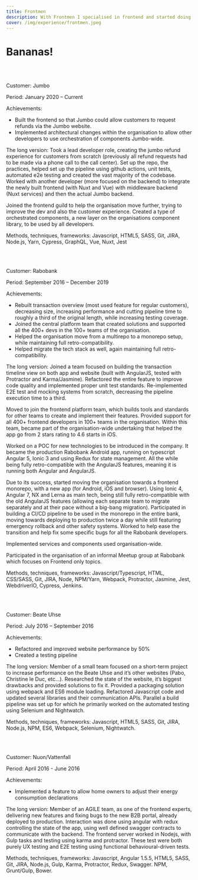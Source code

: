 ```yaml
---
title: Frontmen
description: With Frontmen I specialised in frontend and started doing talks :)
cover: /img/experience/frontmen.jpeg
---
```


<h1 class="yellow red">Bananas!</h1>

<br/><br/>

Customer: Jumbo

Period: January 2020 – Current

Achievements:
- Built the frontend so that Jumbo could allow customers to request refunds via the Jumbo website.
- Implemented architectural changes within the organisation to allow other developers to use orchestration of components Jumbo-wide.

The long version:
Took a lead developer role, creating the jumbo refund experience for customers from scratch (previously all refund requests had to be made via a phone call to the call center). Set up the repo, the practices, helped set up the pipeline using github actions, unit tests, automated e2e testing and created the vast majority of the codebase. Worked with another developer (more focused on the backend) to integrate the newly built frontend (with Nuxt and Vue) with middleware backend (Nuxt services) and then the actual Jumbo backend.

Joined the frontend guild to help the organisation move further, trying to improve the dev and also the customer experience. Created a type of orchestrated components, a new layer on the organisations component library, to be used by all developers.

Methods, techniques, frameworks:
Javascript, HTML5, SASS, Git, JIRA, Node.js, Yarn, Cypress, GraphQL, Vue, Nuxt, Jest

<br/><br/>

Customer: Rabobank

Period: September 2016 – December 2019

Achievements:
- Rebuilt transaction overview (most used feature for regular customers), decreasing size, increasing performance and cutting pipeline time to roughly a third of the original length, while increasing testing coverage.
- Joined the central platform team that created solutions and supported all the 400+ devs in the 100+ teams of the organisation.
- Helped the organisation move from a multirepo to a monorepo setup, while maintaining full retro-compatibility.
- Helped migrate the tech stack as well, again maintaining full retro-compatibility.

The long version:
Joined a team focused on building the transaction timeline view on both app and website (built with AngularJS, tested with Protractor and Karma/Jasmine). Refactored the entire feature to improve code quality and implemented proper unit test standards. Re-implemented E2E test and mocking systems from scratch, decreasing the pipeline execution time to a third.

Moved to join the frontend platform team, which builds tools and standards for other teams to create and implement their features. Provided support for all 400+ frontend developers in 100+ teams in the organisation. Within this team, became part of the organisation-wide undertaking that helped the app go from 2 stars rating to 4.6 starts in iOS.

Worked on a POC for new technologies to be introduced in the company. It became the production Rabobank Android app, running on typescript Angular 5, Ionic 3 and using Redux for state management. All the while being fully retro-compatible with the AngularJS features, meaning it is running both Angular and AngularJS.

Due to its success, started moving the organisation towards a frontend monorepo, with a new app (for Android, iOS and browser). Using Ionic 4, Angular 7, NX and Lerna as main tech, being still fully retro-compatible with the old AngularJS features (allowing each separate team to migrate separately and at their pace without a big-bang migration). Participated in building a CI/CD pipeline to be used in the monorepo in the entire bank, moving towards deploying to production twice a day while still featuring emergency rollback and other safety systems. Worked to help ease the transition and help fix some specific bugs for all the Rabobank developers.

Implemented services and components used organisation-wide.

Participated in the organisation of an informal Meetup group at Rabobank which focuses on Frontend only topics.

Methods, techniques, frameworks:
Javascript/Typescript, HTML, CSS/SASS, Git, JIRA, Node, NPM/Yarn, Webpack, Protractor, Jasmine, Jest, WebdriverIO, Cypress, Jenkins.

<br/><br/>

Customer: Beate Uhse

Period: July 2016 – September 2016

Achievements:
- Refactored and improved website performance by 50%
- Created a testing pipeline

The long version:
Member of a small team focused on a short-term project to increase performance on the Beate Uhse and it’s other websites (Pabo, Christine le Duc, etc…). Researched the state of the website, it’s biggest drawbacks and provided solutions to fix it. Provided a packaging solution using webpack and ES6 module loading. Refactored Javascript code and updated several libraries and their communication APIs. Parallel a build pipeline was set up for which he primarily worked on the automated testing using Selenium and Nightwatch.

Methods, techniques, frameworks:
Javascript, HTML5, SASS, Git, JIRA, Node.js, NPM, ES6, Webpack, Selenium, Nightwatch.

<br/><br/>

Customer: Nuon/Vattenfall

Period: April 2016 - June 2016

Achievements:
- Implemented a feature to allow home owners to adjust their energy consumption declarations

The long version:
Member of an AGILE team, as one of the frontend experts, delivering new features and fixing bugs to the new B2B portal, already deployed to production. Interaction was done using angular with redux controlling the state of the app, using well defined swagger contracts to communicate with the backend. The frontend server worked in Nodejs, with Gulp tasks and testing using karma and protractor. These test were both purely UX testing and E2E testing using functional behavioural-driven tests.

Methods, techniques, frameworks:
Javascript, Angular 1.5.5, HTML5, SASS, Git, JIRA, Node.js, Gulp, Karma, Protractor, Redux, Swagger. NPM, Grunt/Gulp, Bower.
